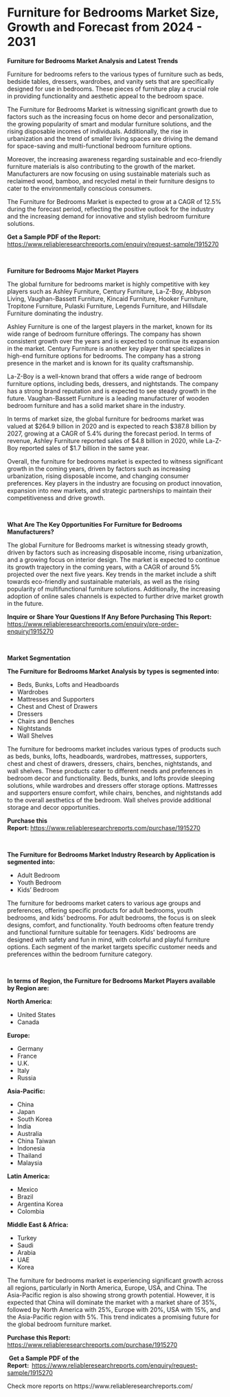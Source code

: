 <p><h1>Furniture for Bedrooms Market Size, Growth and Forecast from 2024 - 2031</h1></p><p><strong>Furniture for Bedrooms Market Analysis and Latest Trends</strong></p>
<p><p>Furniture for bedrooms refers to the various types of furniture such as beds, bedside tables, dressers, wardrobes, and vanity sets that are specifically designed for use in bedrooms. These pieces of furniture play a crucial role in providing functionality and aesthetic appeal to the bedroom space.</p><p>The Furniture for Bedrooms Market is witnessing significant growth due to factors such as the increasing focus on home decor and personalization, the growing popularity of smart and modular furniture solutions, and the rising disposable incomes of individuals. Additionally, the rise in urbanization and the trend of smaller living spaces are driving the demand for space-saving and multi-functional bedroom furniture options.</p><p>Moreover, the increasing awareness regarding sustainable and eco-friendly furniture materials is also contributing to the growth of the market. Manufacturers are now focusing on using sustainable materials such as reclaimed wood, bamboo, and recycled metal in their furniture designs to cater to the environmentally conscious consumers.</p><p>The Furniture for Bedrooms Market is expected to grow at a CAGR of 12.5% during the forecast period, reflecting the positive outlook for the industry and the increasing demand for innovative and stylish bedroom furniture solutions.</p></p>
<p><strong>Get a Sample PDF of the Report:&nbsp;</strong> <a href="https://www.reliableresearchreports.com/enquiry/request-sample/1915270">https://www.reliableresearchreports.com/enquiry/request-sample/1915270</a></p>
<p>&nbsp;</p>
<p><strong>Furniture for Bedrooms Major Market Players</strong></p>
<p><p>The global furniture for bedrooms market is highly competitive with key players such as Ashley Furniture, Century Furniture, La-Z-Boy, Abbyson Living, Vaughan-Bassett Furniture, Kincaid Furniture, Hooker Furniture, Tropitone Furniture, Pulaski Furniture, Legends Furniture, and Hillsdale Furniture dominating the industry.</p><p>Ashley Furniture is one of the largest players in the market, known for its wide range of bedroom furniture offerings. The company has shown consistent growth over the years and is expected to continue its expansion in the market. Century Furniture is another key player that specializes in high-end furniture options for bedrooms. The company has a strong presence in the market and is known for its quality craftsmanship.</p><p>La-Z-Boy is a well-known brand that offers a wide range of bedroom furniture options, including beds, dressers, and nightstands. The company has a strong brand reputation and is expected to see steady growth in the future. Vaughan-Bassett Furniture is a leading manufacturer of wooden bedroom furniture and has a solid market share in the industry.</p><p>In terms of market size, the global furniture for bedrooms market was valued at $264.9 billion in 2020 and is expected to reach $387.8 billion by 2027, growing at a CAGR of 5.4% during the forecast period. In terms of revenue, Ashley Furniture reported sales of $4.8 billion in 2020, while La-Z-Boy reported sales of $1.7 billion in the same year.</p><p>Overall, the furniture for bedrooms market is expected to witness significant growth in the coming years, driven by factors such as increasing urbanization, rising disposable income, and changing consumer preferences. Key players in the industry are focusing on product innovation, expansion into new markets, and strategic partnerships to maintain their competitiveness and drive growth.</p></p>
<p>&nbsp;</p>
<p><strong>What Are The Key Opportunities For Furniture for Bedrooms Manufacturers?</strong></p>
<p><p>The global Furniture for Bedrooms market is witnessing steady growth, driven by factors such as increasing disposable income, rising urbanization, and a growing focus on interior design. The market is expected to continue its growth trajectory in the coming years, with a CAGR of around 5% projected over the next five years. Key trends in the market include a shift towards eco-friendly and sustainable materials, as well as the rising popularity of multifunctional furniture solutions. Additionally, the increasing adoption of online sales channels is expected to further drive market growth in the future.</p></p>
<p><strong>Inquire or Share Your Questions If Any Before Purchasing This Report:</strong> <a href="https://www.reliableresearchreports.com/enquiry/pre-order-enquiry/1915270">https://www.reliableresearchreports.com/enquiry/pre-order-enquiry/1915270</a></p>
<p>&nbsp;</p>
<p><strong>Market Segmentation</strong></p>
<p><strong>The Furniture for Bedrooms Market Analysis by types is segmented into:</strong></p>
<p><ul><li>Beds, Bunks, Lofts and Headboards</li><li>Wardrobes</li><li>Mattresses and Supporters</li><li>Chest and Chest of Drawers</li><li>Dressers</li><li>Chairs and Benches</li><li>Nightstands</li><li>Wall Shelves</li></ul></p>
<p><p>The furniture for bedrooms market includes various types of products such as beds, bunks, lofts, headboards, wardrobes, mattresses, supporters, chest and chest of drawers, dressers, chairs, benches, nightstands, and wall shelves. These products cater to different needs and preferences in bedroom decor and functionality. Beds, bunks, and lofts provide sleeping solutions, while wardrobes and dressers offer storage options. Mattresses and supporters ensure comfort, while chairs, benches, and nightstands add to the overall aesthetics of the bedroom. Wall shelves provide additional storage and decor opportunities.</p></p>
<p><strong>Purchase this Report:&nbsp;</strong><a href="https://www.reliableresearchreports.com/purchase/1915270">https://www.reliableresearchreports.com/purchase/1915270</a></p>
<p>&nbsp;</p>
<p><strong>The Furniture for Bedrooms Market Industry Research by Application is segmented into:</strong></p>
<p><ul><li>Adult Bedroom</li><li>Youth Bedroom</li><li>Kids’ Bedroom</li></ul></p>
<p><p>The furniture for bedrooms market caters to various age groups and preferences, offering specific products for adult bedrooms, youth bedrooms, and kids' bedrooms. For adult bedrooms, the focus is on sleek designs, comfort, and functionality. Youth bedrooms often feature trendy and functional furniture suitable for teenagers. Kids' bedrooms are designed with safety and fun in mind, with colorful and playful furniture options. Each segment of the market targets specific customer needs and preferences within the bedroom furniture category.</p></p>
<p>&nbsp;</p>
<p><strong>In terms of Region, the Furniture for Bedrooms Market Players available by Region are:</strong></p>
<p>
    <p> <strong> North America: </strong>
        <ul>
            <li>United States</li>
            <li>Canada</li>
        </ul>
        </p> 
    <p> <strong> Europe: </strong>
        <ul>
            <li>Germany</li>
            <li>France</li>
            <li>U.K.</li>
            <li>Italy</li>
            <li>Russia</li>
        </ul>
        </p> 
    <p> <strong> Asia-Pacific: </strong>
        <ul>
            <li>China</li>
            <li>Japan</li>
            <li>South Korea</li>
            <li>India</li>
            <li>Australia</li>
            <li>China Taiwan</li>
            <li>Indonesia</li>
            <li>Thailand</li>
            <li>Malaysia</li>
        </ul>
        </p> 
    <p> <strong> Latin America: </strong>
        <ul>
            <li>Mexico</li>
            <li>Brazil</li>
            <li>Argentina Korea</li>
            <li>Colombia</li>
        </ul>
        </p> 
    <p> <strong> Middle East & Africa: </strong>
        <ul>
            <li>Turkey</li>
            <li>Saudi</li>
            <li>Arabia</li>
            <li>UAE</li>
            <li>Korea</li>
        </ul>
    </p>
    </p>
<p><p>The furniture for bedrooms market is experiencing significant growth across all regions, particularly in North America, Europe, USA, and China. The Asia-Pacific region is also showing strong growth potential. However, it is expected that China will dominate the market with a market share of 35%, followed by North America with 25%, Europe with 20%, USA with 15%, and the Asia-Pacific region with 5%. This trend indicates a promising future for the global bedroom furniture market.</p></p>
<p><strong>Purchase this Report: </strong><a href="https://www.reliableresearchreports.com/purchase/1915270">https://www.reliableresearchreports.com/purchase/1915270</a></p>
<p>&nbsp;<strong>Get a Sample PDF of the Report:&nbsp;&nbsp;</strong><a href="https://www.reliableresearchreports.com/enquiry/request-sample/1915270">https://www.reliableresearchreports.com/enquiry/request-sample/1915270</a></p>
<p><strong></strong></p>
<p>Check more reports on https://www.reliableresearchreports.com/</p>